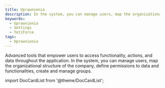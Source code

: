 ```yaml
---
title: Uprawnienia
description: In the system, you can manage users, map the organizational structure of the company, define permissions to data and functionalities, create and manage groups.
keywords:
  - Uprawnienia
  - Settings
  - YetiForce
tags:
  - Uprawnienia
---
```


Advanced tools that empower users to access functionality, actions, and data throughout the application. In the system, you can manage users, map the organizational structure of the company, define permissions to data and functionalities, create and manage groups.

import DocCardList from '@theme/DocCardList';

<DocCardList />
